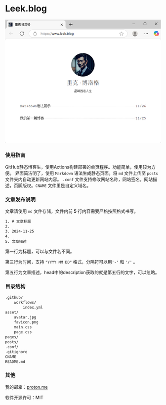 # Leek.blog

<div align=center>

![](.github/preview.png)

<div align=left>


### 使用指南

GitHub静态博客生，使用Actions构建部署的单页程序。功能简单，使用较为方便。
界面简洁明了，使用 `Markdown` 语法生成静态页面。将 `md` 文件上传至 `posts` 文件夹内自动更新网站内容。
`.conf` 文件支持修改网站名称，网站签名，网站描述，页脚版权。`CNAME` 文件里是自定义域名。

### 文章发布说明

文章请使用 `md` 文件存储，文件内前 **5** 行内容需要严格按照格式书写。
```
1. # 文章标题
2. 
3. 2024-11-25
4. 
5. 文章描述
```
第一行为标题，可以与文件名不同。

第三行为时间，支持 `"YYYY MM DD"` 格式，分隔符可以用`'-'` 和 `'/'` 。

第五行为文章描述，head中的description获取的就是第五行的文字，可以忽略。

### 目录结构

```
.github/
    workflows/
        index.yml
asset/
    avatar.jpg
    favicon.png
    main.css
    page.css
pages/
posts/
.conf/
.gitignore
CNAME
README.md
```

### 其他

我的邮箱：[proton.me](leekblog@proton.me "proton.me匿名邮箱")

软件开源许可：MIT